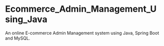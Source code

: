 # Ecommerce_Admin_Management_Using_Java
An online E-commerce Admin Management system using Java, Spring Boot and MySQL. 
